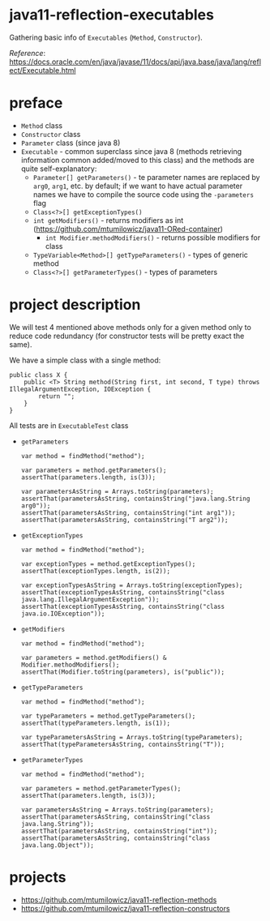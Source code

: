 # java11-reflection-executables
Gathering basic info of `Executables` (`Method`, `Constructor`).

_Reference_: https://docs.oracle.com/en/java/javase/11/docs/api/java.base/java/lang/reflect/Executable.html

# preface
* `Method` class
* `Constructor` class
* `Parameter` class (since java 8)
* `Executable` - common superclass since java 8 
(methods retrieving information common added/moved to this class)
and the methods are quite self-explanatory:
    * `Parameter[] getParameters()` - te parameter names are
    replaced by `arg0`, `arg1`, etc. by default; if we want to
    have actual parameter names we have to compile the source 
    code using the `-parameters` flag
    * `Class<?>[] getExceptionTypes()`
    * `int getModifiers()` - returns modifiers as int (https://github.com/mtumilowicz/java11-ORed-container)
        * `int Modifier.methodModifiers()` - returns possible modifiers for class
    * `TypeVariable<Method>[] getTypeParameters()` - types of
    generic method
    * `Class<?>[] getParameterTypes()` - types of parameters
    
# project description
We will test 4 mentioned above methods only for a given method
only to reduce code redundancy (for constructor tests will
be pretty exact the same).

We have a simple class with a single method:
```
public class X {
    public <T> String method(String first, int second, T type) throws IllegalArgumentException, IOException {
        return "";
    }
}
```

All tests are in `ExecutableTest` class
* `getParameters`
    ```
    var method = findMethod("method");
    
    var parameters = method.getParameters();
    assertThat(parameters.length, is(3));
    
    var parametersAsString = Arrays.toString(parameters);
    assertThat(parametersAsString, containsString("java.lang.String arg0"));
    assertThat(parametersAsString, containsString("int arg1"));
    assertThat(parametersAsString, containsString("T arg2"));
    ```
* `getExceptionTypes`
    ```
    var method = findMethod("method");
    
    var exceptionTypes = method.getExceptionTypes();
    assertThat(exceptionTypes.length, is(2));
    
    var exceptionTypesAsString = Arrays.toString(exceptionTypes);
    assertThat(exceptionTypesAsString, containsString("class java.lang.IllegalArgumentException"));
    assertThat(exceptionTypesAsString, containsString("class java.io.IOException"));
    ```
* `getModifiers`
    ```
    var method = findMethod("method");
    
    var parameters = method.getModifiers() & Modifier.methodModifiers();
    assertThat(Modifier.toString(parameters), is("public"));
    ```
* `getTypeParameters`
    ```
    var method = findMethod("method");
    
    var typeParameters = method.getTypeParameters();
    assertThat(typeParameters.length, is(1));
    
    var typeParametersAsString = Arrays.toString(typeParameters);
    assertThat(typeParametersAsString, containsString("T"));
    ```
* `getParameterTypes`
    ```
    var method = findMethod("method");
    
    var parameters = method.getParameterTypes();
    assertThat(parameters.length, is(3));
    
    var parametersAsString = Arrays.toString(parameters);
    assertThat(parametersAsString, containsString("class java.lang.String"));
    assertThat(parametersAsString, containsString("int"));
    assertThat(parametersAsString, containsString("class java.lang.Object"));
    ```
    
# projects
* https://github.com/mtumilowicz/java11-reflection-methods
* https://github.com/mtumilowicz/java11-reflection-constructors 